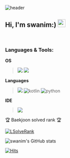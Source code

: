 <!--- 👋 Hi, I’m @swanim
- 👀 I’m interested in ...
- 🌱 I’m currently learning ...
- 💞️ I’m looking to collaborate on ...
- 📫 How to reach me ...
-->
<!---
swanim/swanim is a ✨ special ✨ repository because its `README.md` (this file) appears on your GitHub profile.
You can click the Preview link to take a look at your changes.
--->
![header](https://capsule-render.vercel.app/api?type=wave&color=auto&height=300&section=header&text=hello%20everyone&fontSize=90)


<h2> Hi, I'm swanim:) <img src="https://media.giphy.com/media/hvRJCLFzcasrR4ia7z/giphy.gif" width="25px"> </h2>

<br/>



### Languages & Tools: 

**OS**
><img src="https://img.shields.io/badge/Linux-FCC624?style=for-the-badge&logo=Linux&logoColor=white">
><img src="https://img.shields.io/badge/Windows-0078D6?style=for-the-badge&logo=Windows&logoColor=white">

**Languages**
>
><img src="https://img.shields.io/badge/C++-00599C?style=for-the-badge&logo=C++&logoColor=white">
><img alt="kotlin" src="https://img.shields.io/badge/-Kotlin-01B3E3?style=flat-square&logo=kotlin&logoColor=white" />
><img alt="python" src="https://img.shields.io/badge/-Python-5881D8?style=flat-square&logo=python&logoColor=white" />


**IDE**
><img src="https://img.shields.io/badge/Visual-Studio-5C2D91?style=for-the-badge&logo=Visual-Studio&logoColor=white">

<p>🏆 Baekjoon solved rank 🏆</p>

[![LSolveRank](https://github-readme-solvedac-hyp3rflow.vercel.app/api/?handle=nation)](https://solved.ac/profile/nation)

![swanim's GitHub stats](https://github-readme-stats.vercel.app/api?username=swanim&show_icons=true&theme=radical)

[![Hits](https://hits.seeyoufarm.com/api/count/incr/badge.svg?url=https%3A%2F%2Fgithub.com%2Fswanim%2Fswanim.git&count_bg=%2339CDD5&title_bg=%239E9E9E&icon=&icon_color=%23E7E7E7&title=hits&edge_flat=false)](https://hits.seeyoufarm.com)